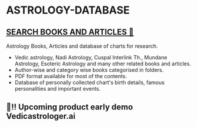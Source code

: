 # ASTROLOGY-DATABASE
## [SEARCH BOOKS AND ARTICLES 🔎](https://github.com/ayushman1024/ASTROLOGY-DATABASE/find/master)

Astrology Books, Articles and database of charts for research.

- Vedic astrology, Nadi Astrology, Cuspal Interlink Th., Mundane Astrology, Esoteric Astrology and many other related books and articles.
- Author-wise and category wise books categorised in folders.
- PDF format available for most of the contents.
- Database of personally collected chart's birth details, famous personalities and important events.

## 🔴‼️ Upcoming product early demo Vedicastrologer.ai
